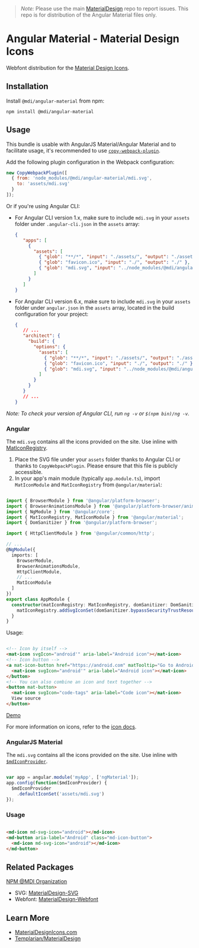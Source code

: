 > *Note:* Please use the main [MaterialDesign](https://github.com/Templarian/MaterialDesign/issues) repo to report issues. This repo is for distribution of the Angular Material files only.

# Angular Material - Material Design Icons

Webfont distribution for the [Material Design Icons](https://materialdesignicons.com).

## Installation

Install `@mdi/angular-material` from npm:

```
npm install @mdi/angular-material
```

## Usage

This bundle is usable with AngularJS Material/Angular Material and to facilitate usage, it's recommended to use
[`copy-webpack-plugin`](https://github.com/webpack-contrib/copy-webpack-plugin).

Add the following plugin configuration in the Webpack configuration:

```javascript
new CopyWebpackPlugin([
  { from: 'node_modules/@mdi/angular-material/mdi.svg',
    to: 'assets/mdi.svg'
  }
]);
``` 

Or if you're using Angular CLI:

* For Angular CLI version 1.x, make sure to include `mdi.svg` in your `assets` folder under `.angular-cli.json` in the `assets` array:
   
   ```json Angular CLI file
   {
      "apps": [
        {
          "assets": [
            { "glob": "**/*", "input": "./assets/", "output": "./assets/" },
            { "glob": "favicon.ico", "input": "./", "output": "./" },
            { "glob": "mdi.svg", "input": "../node_modules/@mdi/angular-material", "output": "./assets" }
          ]
        }
      ]
   }
   ```

* For Angular CLI version 6.x, make sure to include `mdi.svg` in your `assets` folder under `angular.json` in the `assets` array, located in the build configuration for your project:
 
    ```json Angular CLI file
    {
       // ...
       "architect": {
         "build": {
           "options": {
             "assets": [
               { "glob": "**/*", "input": "./assets/", "output": "./assets/" },
               { "glob": "favicon.ico", "input": "./", "output": "./" },
               { "glob": "mdi.svg", "input": "../node_modules/@mdi/angular-material", "output": "./assets" }
             ]
           }
         }
       }
       // ...
    }
    ```

_Note: To check your version of Angular CLI, run `ng -v` or `$(npm bin)/ng -v`._

### Angular

The `mdi.svg` contains all the icons provided on the site. Use inline with [MatIconRegistry](https://material.angular.io/components/icon/api#MatIconRegistry).

1. Place the SVG file under your `assets` folder thanks to Angular CLI or thanks to `CopyWebpackPlugin`. Please ensure that this file is publicly accessible.
2. In your app's main module (typically `app.module.ts`), import `MatIconModule` and `MatIconRegistry` from `@angular/material`:

```typescript App module

import { BrowserModule } from '@angular/platform-browser';
import { BrowserAnimationsModule } from '@angular/platform-browser/animations';
import { NgModule } from '@angular/core';
import { MatIconRegistry, MatIconModule } from '@angular/material';
import { DomSanitizer } from '@angular/platform-browser';

import { HttpClientModule } from '@angular/common/http';

// ...
@NgModule({
  imports: [
    BrowserModule,
    BrowserAnimationsModule,
    HttpClientModule,
    // ...
    MatIconModule
  ]
})
export class AppModule {
  constructor(matIconRegistry: MatIconRegistry, domSanitizer: DomSanitizer){
    matIconRegistry.addSvgIconSet(domSanitizer.bypassSecurityTrustResourceUrl('./assets/mdi.svg')); // Or whatever path you placed mdi.svg at
  }
}
```

Usage:

```html Example Usage

<!-- Icon by itself -->
<mat-icon svgIcon="android'" aria-label="Android icon"></mat-icon>
<!-- Icon button -->
<a mat-icon-button href="https://android.com" matTooltip="Go to Android.com" aria-label="Go to Android.com">
  <mat-icon svgIcon="android'" aria-label="Android icon"></mat-icon>
</button>
<!-- You can also combine an icon and text together -->
<button mat-button>
  <mat-icon svgIcon="code-tags" aria-label="Code icon"></mat-icon>
  View source
</button>

```

[Demo](https://stackblitz.com/edit/mdi-material-example)

For more information on icons, refer to the [icon docs](https://material.angular.io/components/icon/overview).

### AngularJS Material

The `mdi.svg` contains all the icons provided on the site. Use inline with [`$mdIconProvider`](https://material.angularjs.org/latest/api/service/$mdIconProvider).

```javascript Configuration

var app = angular.module('myApp', ['ngMaterial']);
app.config(function($mdIconProvider) {
  $mdIconProvider
    .defaultIconSet('assets/mdi.svg')
});

```

### Usage

```html Example Usage

<md-icon md-svg-icon="android"></md-icon>
<md-button aria-label="Android" class="md-icon-button">
  <md-icon md-svg-icon="android"></md-icon>
</md-button>

```

## Related Packages

[NPM @MDI Organization](https://npmjs.com/org/mdi)

* SVG: [MaterialDesign-SVG](https://github.com/Templarian/MaterialDesign-SVG)
* Webfont: [MaterialDesign-Webfont](https://github.com/Templarian/MaterialDesign-Webfont)

## Learn More

* [MaterialDesignIcons.com](https://materialdesignicons.com)
* [Templarian/MaterialDesign](https://github.com/Templarian/MaterialDesign)